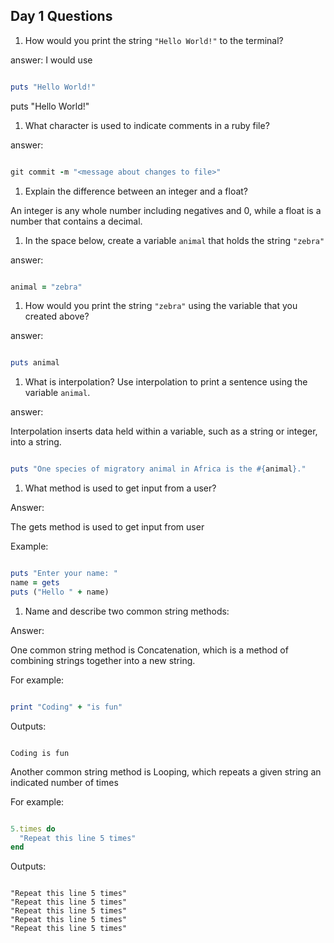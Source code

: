 ## Day 1 Questions

1. How would you print the string `"Hello World!"` to the terminal?

answer: I would use

```ruby

puts "Hello World!"

```

puts "Hello World!"
1. What character is used to indicate comments in a ruby file?

answer:

```ruby

git commit -m "<message about changes to file>"

```

1. Explain the difference between an integer and a float?

An integer is any whole number including negatives and 0, while a float is a number that contains a decimal.

1. In the space below, create a variable `animal` that holds the string `"zebra"`

answer:

```ruby

animal = "zebra"

```

1. How would you print the string `"zebra"` using the variable that you created above?

answer:

```ruby

puts animal

```



1. What is interpolation? Use interpolation to print a sentence using the variable `animal`.

answer:

Interpolation inserts data held within a variable, such as a string or integer, into a string.

```ruby

puts "One species of migratory animal in Africa is the #{animal}."

```


1. What method is used to get input from a user?

Answer:

The gets method is used to get input from user

Example:

```ruby

puts "Enter your name: "
name = gets
puts ("Hello " + name)

```


1. Name and describe two common string methods:

Answer:

One common string method is Concatenation, which is a method of combining strings together into a new string.

For example:

```ruby

print "Coding" + "is fun"

```

Outputs:

```

Coding is fun

```

Another common string method is Looping, which repeats a given string an indicated number of times

For example:

```ruby

5.times do
  "Repeat this line 5 times"
end

```

Outputs:

```

"Repeat this line 5 times"
"Repeat this line 5 times"
"Repeat this line 5 times"
"Repeat this line 5 times"
"Repeat this line 5 times"

```
